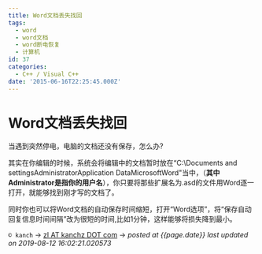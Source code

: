 ```yaml
---
title: Word文档丢失找回
tags:
  - word
  - word文档
  - word断电恢复
  - 计算机
id: 37
categories:
  - C++ / Visual C++
date: '2015-06-16T22:25:45.000Z'
---
```


# Word文档丢失找回

当遇到突然停电，电脑的文档还没有保存，怎么办?

其实在你编辑的时候，系统会将编辑中的文档暂时放在“C:\Documents and settingsAdministratorApplication DataMicrosoftWord"当中，（**其中Administrator是指你的用户名**），你只要将那些扩展名为.asd的文件用Word逐一打开，就能够找到刚才写的文档了。

同时你也可以将Word文档的自动保存时间缩短，打开“Word选项”，将“保存自动回复信息时间间隔”改为很短的时间,比如1分钟，这样能够将损失降到最小。



`© kanch` → [zl AT kanchz DOT com](kanchisme@gmail.com) → _posted at {{page.date}}_
_last updated on 2019-08-12 16:02:21.020573_